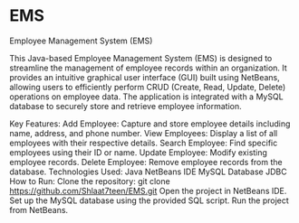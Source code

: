 # EMS
Employee Management System (EMS)

This Java-based Employee Management System (EMS) is designed to streamline the management of employee records within an organization. It provides an intuitive graphical user interface (GUI) built using NetBeans, allowing users to efficiently perform CRUD (Create, Read, Update, Delete) operations on employee data. The application is integrated with a MySQL database to securely store and retrieve employee information.

Key Features:
Add Employee: Capture and store employee details including name, address, and phone number.
View Employees: Display a list of all employees with their respective details.
Search Employee: Find specific employees using their ID or name.
Update Employee: Modify existing employee records.
Delete Employee: Remove employee records from the database.
Technologies Used:
Java
NetBeans IDE
MySQL Database
JDBC
How to Run:
Clone the repository: git clone https://github.com/Shlaat7teen/EMS.git
Open the project in NetBeans IDE.
Set up the MySQL database using the provided SQL script.
Run the project from NetBeans.
